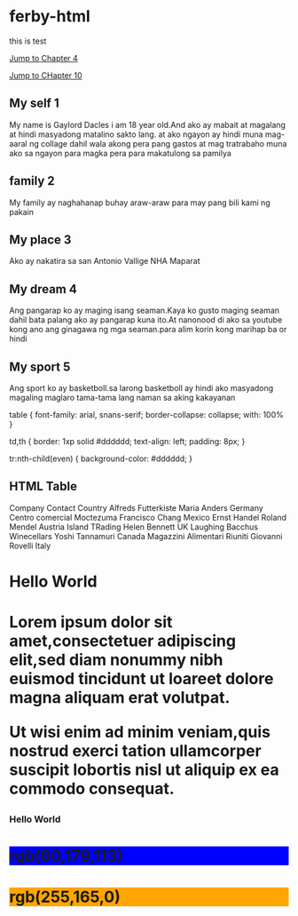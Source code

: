 # ferby-html
this is test

<!DOCTYPE html>
<html>
<body>

<p><a href="#C4">Jump to Chapter 4</a></p>
<p><a href="#C10">Jump to CHapter 10</a></p>

<h2>My self 1</h2>
<p>My name is Gaylord Dacles i am 18 year old.And ako ay mabait at magalang at hindi masyadong matalino sakto lang.
at ako ngayon ay hindi muna mag-aaral ng collage dahil wala akong pera pang gastos at mag tratrabaho muna ako sa ngayon para magka pera para makatulong sa pamilya</p>

<h2>family 2</h2>
<p>My family ay naghahanap buhay araw-araw para may pang bili kami ng pakain</p>

<h2>My place 3</h2>
<p>Ako ay nakatira sa san Antonio Vallige NHA Maparat</p>  

<h2 id="C4">My dream 4</h2>
<p>Ang pangarap ko ay maging isang seaman.Kaya ko gusto maging seaman dahil bata palang ako ay pangarap kuna ito.At nanonood di ako sa youtube kong ano ang ginagawa ng mga seaman.para alim korin kong marihap ba or hindi</p> 

<h2>My sport 5</h2>
<p>Ang sport ko ay basketboll.sa larong basketboll ay hindi ako masyadong magaling maglaro tama-tama lang naman sa aking kakayanan</p>  

<!DOCTYPE html>
<htlm>
<head>
<stype>
table {
font-family: arial, snans-serif; 
border-collapse: collapse;
with: 100%
}

td,th {
 border: 1xp solid #dddddd;
 text-align: left;
 padding: 8px;
}

tr:nth-child(even) {
 background-color: #dddddd;
}
</stype>
</head>
<body>

<h2>HTML Table</h2

<table>
 <tr>
<th>Company</th>
<th>Contact</yh>
<th>Country</th>
</tr>
<tr>
<td>Alfreds Futterkiste</td>
<td>Maria Anders</td>
<td>Germany</td>
</tr>
<tr>
<td>Centro comercial Moctezuma</td>
<td>Francisco Chang</td>
<td>Mexico</td>
</tr>
<tr>
<td>Ernst Handel</td>
<td>Roland Mendel</td>
<td>Austria</td>
</tr>
<tr>
<td>Island TRading</td>
<td>Helen Bennett</td>
<td>UK</td>
</tr>
<tr>
<td>Laughing Bacchus Winecellars</td>
<td>Yoshi Tannamuri</td>
<td>Canada</td>
</tr>
<tr>
<td>Magazzini Alimentari Riuniti</td>
<td>Giovanni Rovelli</td>
<td>Italy</td>
</tr>
</table>

</body>
</html>

<!DOCTYPE html>
<html>
<body>

<h1 style="background-
color:DodgerBlue;">Hello World<h1>

<p style="background-color:Tomato;">

Lorem ipsum dolor sit amet,consectetuer
adipiscing elit,sed diam nonummy nibh
euismod tincidunt ut loareet dolore magna
aliquam erat volutpat.

Ut wisi enim ad minim veniam,quis nostrud
exerci tation ullamcorper suscipit lobortis nisl ut
aliquip ex ea commodo consequat.

</p>

</body>

</html>

<!DOCTYPE html>

<html>

<body>

<h3 stype="color:Tomato;">Hello World</h3>

<p stype="color:DodgerBlue;"Lorem ipsum dolor sit amet,consectetuer adipiscing elit,sed diam nonummy nibh euismod tincidunt ut laoreet dolore magma aliquam erat volutpat.</p>

<p style="color:MediumSeaGreen;'>Ut wisi enim ad minim veniam,quis nostrud exerci tation ullamcorper suscipit lobortis nisl ut aliquip ex ea commodo consequat.</p>

</body>

</html>

<!DOCTYPE html>

<html>

<body>

<h1 style='background-color:rgb(255,0,0);"rgb(255,0,0)</h1>

<h1 style='background-color:rgb(0,0,255);">rgb(0,0,255)</h1>

<h1 style='background-color:rgb(60,179,113);">rgb(60,179,113)</h1>

<h1 style="background-color:rgb(238,130,238);".rgb(238,130,238)</h1>

<h1 style="background-color:rgb(255,165,0);">rgb(255,165,0)</h1>

<H1 STYLE="background-color:rgb(106,90,205);"rgb(106,90,205)</h1>

</body>

</html>


